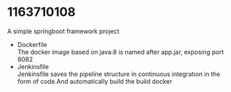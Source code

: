 # 1163710108
A simple springboot framework project
- Dockerfile  
The docker image based on java:8 is named after app.jar, exposing port 8082
- Jenkinsfile  
Jenkinsfile saves the pipeline structure in continuous integration in the form of code.And automatically build the build docker
